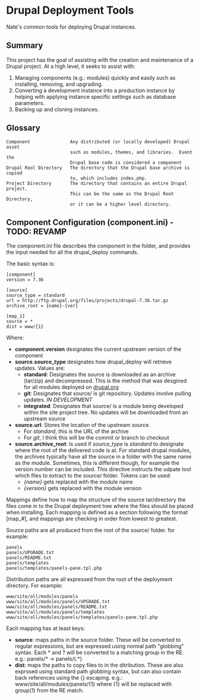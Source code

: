 Drupal Deployment Tools
=======================

Nate's common tools for deploying Drupal instances.


Summary
-------

This project has the goal of assisting with the creation and maintenance of a
Drupal project.  At a high level, it seeks to assist with:

  1. Managing components (e.g.: modules) quickly and easily such as installing,
     removing, and upgrading.
  2. Converting a development instance into a production instance by helping
     with applying instance specific settings such as database parameters.
  3. Backing up and cloning instances.


Glossary
--------

    Component               Any distributed (or locally developed) Drupal asset
                            such as modules, themes, and libraries.  Event the
                            Drupal base code is considered a component
    Drupal Rool Directory   The directory that the Drupal base archive is copied
                            to, which includes index.php.
    Project Directory       The directory that contains an entire Drupal project.
                            This can be the same as the Drupal Root Directory,
                            or it can be a higher level directory.


Component Configuration (component.ini) - TODO: REVAMP
---------------------------------------

The component.ini file describes the component in the folder, and provides
the input needed for all the drupal_deploy commands.

The basic syntax is:

    [component]
    version = 7.36

    [source]
    source_type = standard
    url = http://ftp.drupal.org/files/projects/drupal-7.36.tar.gz
    archive_root = {name}-{ver}

    [map_1]
    source = *
    dist = www/{1}

Where:

 - **component.version** designates the current upstream version of the component
 - **source.source\_type** designates how drupal\_deploy will retrieve updates.  Values are:
    - **standard**:   Designates the source is downloaded as an archive (tar/zip) and decompressed.
                      This is the method that was desgined for all modules deployed on [drupal.org](drupal.org)
    - **git**:        Designates that source/ is git repository.  Updates involve pulling updates.  *IN DEVELOPMENT*
    - **integrated**: Designates that source/ is a module being developed within the site project tree.
                      No updates will be downloaded from an upstream source
 - **source.url**: Stores the location of the upstream source.
    - For *standard*, this is the URL of the archive
    - For *git*, I think this will be the commit or branch to checkout
 - **source.archive_root**: Is used if *source\_type* is *standard* to designate where the root of the delivered
                            code is at.  For standard drupal modules, the archives typically have all the source
                            in a folder with the same name as the module.  Sometimes, this is different though,
                            for example the version number can be included.
                            This directive instructs the udpate tool which files to extract to the source/ folder.
                            Tokens can be used:
    - *{name}* gets replaced with the module name
    - *{version}* gets replaced with the module version
 
Mappings define how to map the structure of the source tar/directory
the files come in to the Drupal deployment tree where the files should
be placed when installing.  Each mapping is defined as a section following
the format [map_#], and mappings are checking in order from lowest to
greatest.

Source paths are all produced from the root of the source/ folder.  for 
example:

    panels
    panels/UPGRADE.txt
    panels/README.txt
    panels/templates
    panels/templates/panels-pane.tpl.php

Distribution paths are all expressed from the root of the deployment
directory.  For example:

    www/site/all/modules/panels
    www/site/all/modules/panels/UPGRADE.txt
    www/site/all/modules/panels/README.txt
    www/site/all/modules/panels/templates
    www/site/all/modules/panels/templates/panels-pane.tpl.php

Each mapping has at least keys:

 - **source**: maps paths in the source folder.  These will be converted
               to regular expressions, but are expressed using normal
               path "globbing" syntax.  Each * and ? will be converted
               to a matching group in the RE.
               e.g.: panels/*  ->  panels\/(.*)
 - **dist**:   maps the paths to copy files to in the ditribution.
               These are also exprssed using standard path globbing
               syntax, but can also contain back references using the
               {} escaping.
               e.g.: www/site/all/modules/panels/{1}  where {1} will be
                     replaced with group(1) from the RE match.